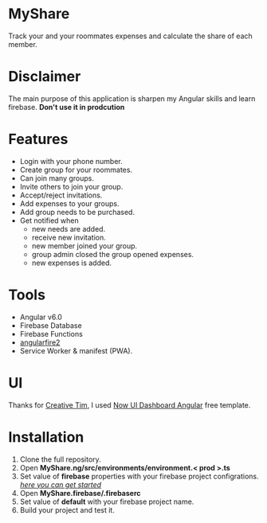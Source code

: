 # MyShare
Track your and your roommates expenses and calculate the share of each member.

# Disclaimer
The main purpose of this application is sharpen my Angular skills and learn firebase.
**Don't use it in prodcution**


# Features
- Login with your phone number.
- Create group for your roommates.
- Can join many groups.
- Invite others to join your group.
- Accept/reject invitations.
- Add expenses to your groups.
- Add group needs to be purchased.
- Get notified when
  - new needs are added.
  - receive new invitation.
  - new member joined your group.
  - group admin closed the group opened expenses.
  - new expenses is added.

# Tools

- Angular v6.0
- Firebase Database
- Firebase Functions 
- [angularfire2](https://github.com/angular/angularfire2)
- Service Worker & manifest (PWA).

# UI 

Thanks for [Creative Tim](https://www.creative-tim.com/), I used [Now UI Dashboard Angular](https://www.creative-tim.com/product/now-ui-dashboard-angular) free template.

# Installation

1. Clone the full repository.
2. Open **MyShare.ng/src/environments/environment.< prod >.ts**
3. Set value of **firebase** properties with your firebase project configrations. _[here you can get started](https://firebase.google.com/docs/web/setup)_
4. Open **MyShare.firebase/.firebaserc**
5. Set value of **default** with your firebase project name.
6. Build your project and test it. 
